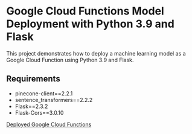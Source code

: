 # Google Cloud Functions Model Deployment with Python 3.9 and Flask

This project demonstrates how to deploy a machine learning model as a Google Cloud Function using Python 3.9 and Flask.

## Requirements 
- pinecone-client==2.2.1
- sentence_transformers==2.2.2
- Flask==2.3.2
- Flask-Cors==3.0.10


[Deployed Google Cloud Functions](gcfunctions.png)
